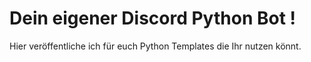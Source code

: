 # Dein eigener Discord Python Bot !

Hier veröffentliche ich für euch Python Templates die Ihr nutzen könnt.
 
